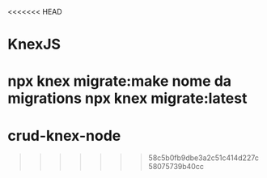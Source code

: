 <<<<<<< HEAD
# KnexJS
npx knex migrate:make nome da migrations
npx knex migrate:latest
=======
# crud-knex-node
>>>>>>> 58c5b0fb9dbe3a2c51c414d227c58075739b40cc
